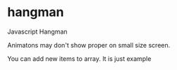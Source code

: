 # hangman
Javascript Hangman

Animatons may don't show proper on small size screen. 

You can add new items to array. It is just example
